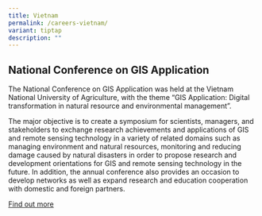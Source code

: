 ```yaml
---
title: Vietnam
permalink: /careers-vietnam/
variant: tiptap
description: ""
---
```

<h2>National Conference on GIS Application</h2>
<p>The National Conference on GIS Application was held at the Vietnam National
University of Agriculture, with the theme “GIS Application: Digital transformation
in natural resource and environmental management”.</p>
<p>The major objective is to create a symposium for scientists, managers,
and stakeholders to exchange research achievements and applications of
GIS and remote sensing technology in a variety of related domains such
as managing environment and natural resources, monitoring and reducing
damage caused by natural disasters in order to propose research and development
orientations for GIS and remote sensing technology in the future. In addition,
the annual conference also provides an occasion to develop networks as
well as expand research and education cooperation with domestic and foreign
partners.</p>
<p><a href="https://gis23.vnua.edu.vn/en/homepage" rel="noopener noreferrer nofollow" target="_blank">Find out more</a>
</p>
<p></p>